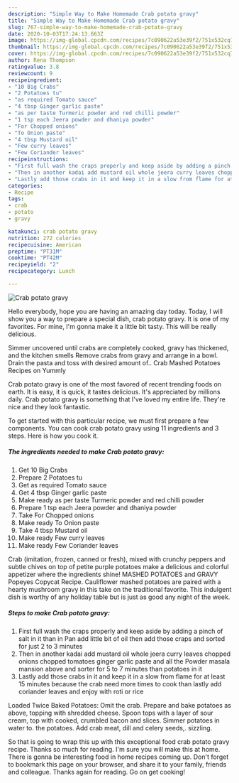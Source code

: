 ```yaml
---
description: "Simple Way to Make Homemade Crab potato gravy"
title: "Simple Way to Make Homemade Crab potato gravy"
slug: 767-simple-way-to-make-homemade-crab-potato-gravy
date: 2020-10-03T17:24:13.663Z
image: https://img-global.cpcdn.com/recipes/7c090622a53e39f2/751x532cq70/crab-potato-gravy-recipe-main-photo.jpg
thumbnail: https://img-global.cpcdn.com/recipes/7c090622a53e39f2/751x532cq70/crab-potato-gravy-recipe-main-photo.jpg
cover: https://img-global.cpcdn.com/recipes/7c090622a53e39f2/751x532cq70/crab-potato-gravy-recipe-main-photo.jpg
author: Rena Thompson
ratingvalue: 3.8
reviewcount: 9
recipeingredient:
- "10 Big Crabs"
- "2 Potatoes tu"
- "as required Tomato sauce"
- "4 tbsp Ginger garlic paste"
- "as per taste Turmeric powder and red chilli powder"
- "1 tsp each Jeera powder and dhaniya powder"
- "For Chopped onions"
- "To Onion paste"
- "4 tbsp Mustard oil"
- "Few curry leaves"
- "Few Coriander leaves"
recipeinstructions:
- "First full wash the craps properly and keep aside by adding a pinch of salt in it than in Pan add little bit of oil then add those craps and sorted for just 2 to 3 minutes"
- "Then in another kadai add mustard oil whole jeera curry leaves chopped onions chopped tomatoes ginger garlic paste and all the Powder masala mansion above and sorter for 5 to 7 minutes than potatoes in it"
- "Lastly add those crabs in it and keep it in a slow from flame for at least 15 minutes because the crab need more times to cook than lastly add coriander leaves and enjoy with roti or rice"
categories:
- Recipe
tags:
- crab
- potato
- gravy

katakunci: crab potato gravy 
nutrition: 272 calories
recipecuisine: American
preptime: "PT31M"
cooktime: "PT42M"
recipeyield: "2"
recipecategory: Lunch

---
```



![Crab potato gravy](https://img-global.cpcdn.com/recipes/7c090622a53e39f2/751x532cq70/crab-potato-gravy-recipe-main-photo.jpg)

Hello everybody, hope you are having an amazing day today. Today, I will show you a way to prepare a special dish, crab potato gravy. It is one of my favorites. For mine, I'm gonna make it a little bit tasty. This will be really delicious.

Simmer uncovered until crabs are completely cooked, gravy has thickened, and the kitchen smells Remove crabs from gravy and arrange in a bowl. Drain the pasta and toss with desired amount of.. Crab Mashed Potatoes Recipes on Yummly

Crab potato gravy is one of the most favored of recent trending foods on earth. It is easy, it is quick, it tastes delicious. It's appreciated by millions daily. Crab potato gravy is something that I've loved my entire life. They're nice and they look fantastic.


To get started with this particular recipe, we must first prepare a few components. You can cook crab potato gravy using 11 ingredients and 3 steps. Here is how you cook it.

<!--inarticleads1-->

##### The ingredients needed to make Crab potato gravy:

1. Get 10 Big Crabs
1. Prepare 2 Potatoes tu
1. Get as required Tomato sauce
1. Get 4 tbsp Ginger garlic paste
1. Make ready as per taste Turmeric powder and red chilli powder
1. Prepare 1 tsp each Jeera powder and dhaniya powder
1. Take For Chopped onions
1. Make ready To Onion paste
1. Take 4 tbsp Mustard oil
1. Make ready Few curry leaves
1. Make ready Few Coriander leaves


Crab (imitation, frozen, canned or fresh), mixed with crunchy peppers and subtle chives on top of petite purple potatoes make a delicious and colorful appetizer where the ingredients shine! MASHED POTATOES and GRAVY Popeyes Copycat Recipe. Cauliflower mashed potatoes are paired with a hearty mushroom gravy in this take on the traditional favorite. This indulgent dish is worthy of any holiday table but is just as good any night of the week. 

<!--inarticleads2-->

##### Steps to make Crab potato gravy:

1. First full wash the craps properly and keep aside by adding a pinch of salt in it than in Pan add little bit of oil then add those craps and sorted for just 2 to 3 minutes
1. Then in another kadai add mustard oil whole jeera curry leaves chopped onions chopped tomatoes ginger garlic paste and all the Powder masala mansion above and sorter for 5 to 7 minutes than potatoes in it
1. Lastly add those crabs in it and keep it in a slow from flame for at least 15 minutes because the crab need more times to cook than lastly add coriander leaves and enjoy with roti or rice


Loaded Twice Baked Potatoes: Omit the crab. Prepare and bake potatoes as above, topping with shredded cheese. Spoon tops with a layer of sour cream, top with cooked, crumbled bacon and slices. Simmer potatoes in water to. the potatoes. Add crab meat, dill and celery seeds,. sizzling. 

So that is going to wrap this up with this exceptional food crab potato gravy recipe. Thanks so much for reading. I'm sure you will make this at home. There is gonna be interesting food in home recipes coming up. Don't forget to bookmark this page on your browser, and share it to your family, friends and colleague. Thanks again for reading. Go on get cooking!
